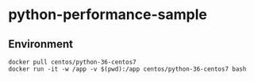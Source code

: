 # python-performance-sample

## Environment
```
docker pull centos/python-36-centos7
docker run -it -w /app -v $(pwd):/app centos/python-36-centos7 bash
```